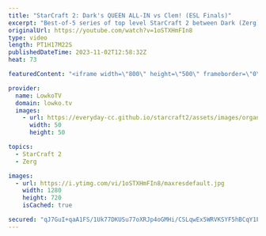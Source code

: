 ```yaml
---
title: "StarCraft 2: Dark's QUEEN ALL-IN vs Clem! (ESL Finals)"
excerpt: "Best-of-5 series of top level StarCraft 2 between Dark (Zerg) and Clem (Terran). Support my work: https://patreon.com/lowkotv Lowko Merch: https://lowko.shop  My YouTube channels: https://youtube.com/lowkotv https://youtube.com/morelowko https://youtube.com/lowkoclips Twitch livestream: https://twitch.tv/lowkotv"
originalUrl: https://youtube.com/watch?v=1oSTXHmFIn8
type: video
length: PT1H17M22S
publishedDateTime: 2023-11-02T12:58:32Z
heat: 73

featuredContent: "<iframe width=\"800\" height=\"500\" frameborder=\"0\" src=\"https://www.youtube.com/embed/1oSTXHmFIn8\" allow=\"accelerometer; autoplay; encrypted-media; gyroscope; picture-in-picture\" allowfullscreen></iframe>"

provider:
  name: LowkoTV
  domain: lowko.tv
  images:
    - url: https://everyday-cc.github.io/starcraft2/assets/images/organizations/lowko.tv-50x50.jpg
      width: 50
      height: 50

topics:
  - StarCraft 2
  - Zerg

images:
  - url: https://i.ytimg.com/vi/1oSTXHmFIn8/maxresdefault.jpg
    width: 1280
    height: 720
    isCached: true

secured: "qJ7GuI+qaA1FS/1Uk77DKUSu77oXRJp4oGMHi/CSLqwEx5WRVKSYF5hBCqY1FIE9y62yKDgtEy+JtOdlYBpT4jDQw5QylX33o10feiKmG6CxKyfJpgt+TyKI6BlWmiOQxKTLK4g/yeZnuDH8BuSSn+O+baOigGyZdA3urL+yBzp81Puv74ynlVZVUmMrDwIK8NEQQBUm6b5HMgOeKeRrTBQxz+Do/Mar91/l9rBC3jU1LTlz3NfbS4h1f6lG9hewMj/AVdIRHgMenok1Pnw14bt4liUqRHIDq48sZO+7+POq1UIgkrhyb7z7IKxVsTlYDd52lQ/Us33pFC8jq43hOJdEAXgjz0codg7e+h+pUtQXs4ouEyOuGuyezixx1UZJtzUrH8G799V/NaqwyGLcWUweNSHnVMmf99rkLPiQWncet8M0gHYcZ6A7wDf8xmMh;LMQ4qCs57+6CZlTOf7TNqA=="
---
```


